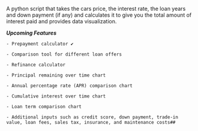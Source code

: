 A  python script that takes the cars price, the interest rate, the loan years and down payment (if any) and calculates it to give you the total amount of interest paid and provides data visualization.

***Upcoming Features***

    - Prepayment calculator ✔️

    - Comparison tool for different loan offers
    
    - Refinance calculator
    
    - Principal remaining over time chart
    
    - Annual percentage rate (APR) comparison chart
    
    - Cumulative interest over time chart
    
    - Loan term comparison chart
    
    - Additional inputs such as credit score, down payment, trade-in value, loan fees, sales tax, insurance, and maintenance costs##
